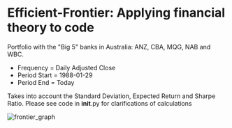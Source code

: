 # Efficient-Frontier: Applying financial theory to code

Portfolio with the "Big 5" banks in Australia: ANZ, CBA, MQG, NAB and WBC.
- Frequency = Daily Adjusted Close
- Period Start = 1988-01-29	
- Period End = Today

Takes into account the Standard Deviation, Expected Return and Sharpe Ratio.
Please see code in __init__.py for clarifications of calculations

![frontier_graph](https://user-images.githubusercontent.com/49772033/67746179-0e09fb00-fa7a-11e9-92ff-0c58193eecda.png)





